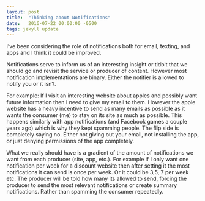 ```yaml
---
layout: post
title:  "Thinking about Notifications"
date:   2016-07-22 00:00:00 -0500
tags: jekyll update
---
```


I’ve been considering the role of notifications both for email, texting, and apps and I think it could be improved.

Notifications serve to inform us of an interesting insight or tidbit that we should go and revisit the service or producer of content. However most notification implementations are binary. Either the notifier is allowed to notify you or it isn’t.

For example: If I visit an interesting website about apples and possibly want future information then I need to give my email to them. However the apple website has a heavy incentive to send as many emails as possible as it wants the consumer (me) to stay on its site as much as possible. This happens similarly with app notifications (and Facebook games a couple years ago) which is why they kept spamming people. The flip side is completely saying no. Either not giving out your email, not installing the app, or just denying permissions of the app completely.

What we really should have is a gradient of the amount of notifications we want from each producer (site, app, etc.). For example if I only want one notification per week for a discount website then after setting it the most notifications it can send is once per week. Or it could be 3,5, 7 per week etc. The producer will be told how many its allowed to send, forcing the producer to send the most relevant notifications or create summary notifications. Rather than spamming the consumer repeatedly.
